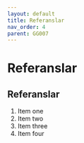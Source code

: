 ```yaml
---
layout: default
title: Referanslar
nav_order: 4
parent: GG007
---
```

# Referanslar
## Referanslar

1.  Item one
1.  Item two
1.  Item three
1.  Item four